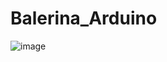 # Balerina_Arduino

![image](https://github.com/EgorArd/Balerina_Arduino/assets/139771381/a9a07f0f-2a05-4fe0-9496-fc8b6efadeec)

